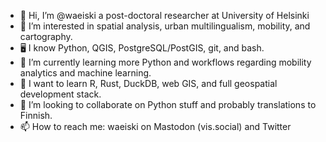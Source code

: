 - 👋 Hi, I’m @waeiski a post-doctoral researcher at University of Helsinki 
- 👀 I’m interested in spatial analysis, urban multilingualism, mobility, and cartography.
- 🖥️ I know Python, QGIS, PostgreSQL/PostGIS, git, and bash.
- 🌱 I’m currently learning more Python and workflows regarding mobility analytics and machine learning.
- 🔮 I want to learn R, Rust, DuckDB, web GIS, and full geospatial development stack.
- 💞️ I’m looking to collaborate on Python stuff and probably translations to Finnish.
- 📫 How to reach me: waeiski on Mastodon (vis.social) and Twitter 

<!---
waeiski/waeiski is a ✨ special ✨ repository because its `README.md` (this file) appears on your GitHub profile.
You can click the Preview link to take a look at your changes.
--->
